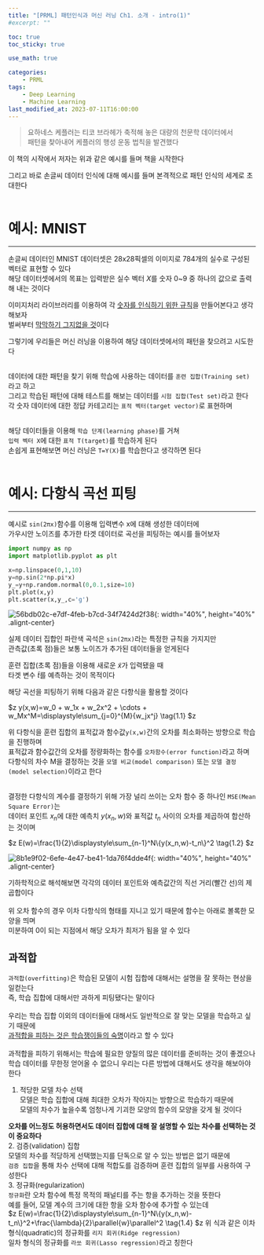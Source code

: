 ```yaml
---
title: "[PRML] 패턴인식과 머신 러닝 Ch1. 소개 - intro(1)"
#excerpt: ""

toc: true
toc_sticky: true

use_math: true

categories:
    - PRML
tags:
    - Deep Learning
    - Machine Learning
last_modified_at: 2023-07-11T16:00:00
---
```


>요하네스 케플러는 티코 브라헤가 축적해 놓은 대량의 천문학 데이터에서<br>패턴을 찾아내어 케플러의 행성 운동 법칙을 발견했다

이 책의 시작에서 저자는 위과 같은 예시를 들며 책을 시작한다

그리고 바로 손글씨 데이터 인식에 대해 예시를 들며 본격적으로 패턴 인식의 세계로 초대한다
<br>
<br>
# 예시: MNIST
* * *
손글씨 데이터인 MNIST 데이터셋은 28x28픽셀의 이미지로 784개의 실수로 구성된 벡터로 표현할 수 있다  
해당 데이터셋에서의 목표는 입력받은 실수 벡터 $X$를 숫자 0~9 중 하나의 값으로 출력해 내는 것이다<br>

이미지처리 라이브러리를 이용하여 각 <u>숫자를 인식하기 위한 규칙</u>을 만들어본다고 생각해보자  
벌써부터 <u>막막하기 그지없을 것</u>이다<br>

그렇기에 우리들은 머신 러닝을 이용하여 해당 데이터셋에서의 패턴을 찾으려고 시도한다<br>
<br>

데이터에 대한 패턴을 찾기 위해 학습에 사용하는 데이터를 `훈련 집합(Training set)`라고 하고<br>
그리고 학습된 패턴에 대해 테스트를 해보는 데이터를 `시험 집합(Test set)`라고 한다<br>
각 숫자 데이터에 대한 정답 카테고리는 `표적 벡터(target vector)`로 표현하며<br>
<br>

해당 데이터들을 이용해 `학습 단계(learning phase)`를 거쳐<br>
`입력 벡터 X`에 대한 `표적 T(target)`를 학습하게 된다<br>
손쉽게 표현해보면 머신 러닝은 `T=Y(X)`를 학습한다고 생각하면 된다
<br>
<br>
# 예시: 다항식 곡선 피팅
* * *
예시로 `sin(2πx)`함수를 이용해 입력변수 x에 대해 생성한 데이터에<br>
가우시안 노이즈를 추가한 타겟 데이터로 곡선을 피팅하는 예시를 들어보자<br>

```python
import numpy as np
import matplotlib.pyplot as plt

x=np.linspace(0,1,10)
y=np.sin(2*np.pi*x)
y_=y+np.random.normal(0,0.1,size=10)
plt.plot(x,y)
plt.scatter(x,y_,c='g')
```
![56bdb02c-e7df-4feb-b7cd-34f7424d2f38](https://github.com/Hyungkeun-Park/Hyungkeun-Park.github.io/assets/21329629/a5c24da9-4e98-487f-b96b-6e208ed645bc){: width="40%", height="40%" .alignt-center}

실제 데이터 집합인 파란색 곡석은 `sin(2πx)`라는 특정한 규칙을 가지지만<br>
관측값(초록 점)들은 보통 노이즈가 추가된 데이터들을 얻게된다<br>

훈련 집합(초록 점)들을 이용해 새로운 $\tilde{x}$가 입력됐을 때<br>
타겟 변수 $\tilde{t}$를 예측하는 것이 목적이다<br>

해당 곡선을 피팅하기 위해 다음과 같은 다항식을 활용할 것이다

$z
y(x,w)=w_0 + w_1x + w_2x^2 + \cdots + w_Mx^M=\displaystyle\sum_{j=0}^{M}{w_jx^j} \tag{1.1}
$z

위 다항식을 훈련 집합의 표적값과 함수값`y(x,w)`간의 오차를 최소화하는 방향으로 학습을 진행하며<br>
표적값과 함수값간의 오차를 정량화하는 함수를 `오차함수(error function)`라고 하며<br>
다항식의 차수 M을 결정하는 것을 `모델 비교(model comparison)` 또는 `모델 결정(model selection)`이라고 한다<br>
<br>

결정한 다항식의 계수를 결정하기 위해 가장 널리 쓰이는 오차 함수 중 하나인 `MSE(Mean Square Error)`는<br>
데이터 포인트 $x_n$에 대한 예측치 $y(x_n,w)$와 표적값 $t_n$ 사이의 오차를 제곱하여 합산하는 것이며

$z
E(w)=\frac{1}{2}\displaystyle\sum_{n-1}^N\\{y(x_n,w)-t_n\\}^2 \tag{1.2}
$z

![8b1e9f02-6efe-4e47-be41-1da76f4dde4f](https://github.com/Hyungkeun-Park/Hyungkeun-Park.github.io/assets/21329629/2b05834f-d35e-472d-806a-0e88a6c1d564){: width="40%", height="40%" .alignt-center}

기하학적으로 해석해보면 각각의 데이터 포인트와 예측값간의 직선 거리(빨간 선)의 제곱합이다<br>
<br>
위 오차 함수의 경우 이차 다항식의 형태를 지니고 있기 때문에 함수는 아래로 볼록한 모양을 띄며<br>
미분하여 0이 되는 지점에서 해당 오차가 최저가 됨을 알 수 있다<br>

## 과적합
`과적합(overfitting)`은 학습된 모델이 시험 집합에 대해서는 설명을 잘 못하는 현상을 일컫는다<br>
즉, 학습 집합에 대해서만 과하게 피팅됐다는 말이다<br>
<br>
우리는 학습 집합 이외의 데이터들에 대해서도 일반적으로 잘 맞는 모델을 학습하고 싶기 때문에<br>
<u>과적합을 피하는 것은 학습쟁이들의 숙명</u>이라고 할 수 있다<br>
<br>
과적합을 피하기 위해서는 학습에 필요한 양질의 많은 데이터를 준비하는 것이 좋겠으나<br>
학습 데이터를 무한정 얻어올 수 없으니 우리는 다른 방법에 대해서도 생각을 해보아야 한다<br>

1. 적당한 모델 차수 선택<br>
모델은 학습 집합에 대해 최대한 오차가 작아지는 방향으로 학습하기 때문에<br>
모델의 차수가 높을수록 엄청나게 기괴한 모양의 함수의 모양을 갖게 될 것이다<br>
<!--
<span style="color:yellow">**오차를 어느정도 허용하면서도 데이터 집합에 대해 잘 설명할 수 있는 차수를 선택하는 것이 중요하다<br>**</span>
-->
**오차를 어느정도 허용하면서도 데이터 집합에 대해 잘 설명할 수 있는 차수를 선택하는 것이 중요하다<br>**
2. 검증(validation) 집합<br>
모델의 차수를 적당하게 선택했는지를 단독으로 알 수 있는 방법은 없기 때문에<br>
`검증 집합`을 통해 차수 선택에 대해 적합도를 검증하며 훈련 집합의 일부를 사용하여 구성한다<br>
3. 정규화(regularization)<br>
`정규화`란 오차 함수에 특정 목적의 패널티를 주는 항을 추가하는 것을 뜻한다<br>
예를 들어, 모델 계수의 크기에 대한 항을 오차 함수에 추가할 수 있는데<br>
$z
E(w)=\frac{1}{2}\displaystyle\sum_{n-1}^N\\{y(x_n,w)-t_n\\}^2+\frac{\lambda}{2}\parallel{w}\parallel^2 \tag{1.4}
$z
위 식과 같은 이차 형식(quadratic)의 정규화를 `리지 회귀(Ridge regression)`<br>
일차 형식의 정규화를 `라쏘 회귀(Lasso regression)`라고 칭한다<br>

